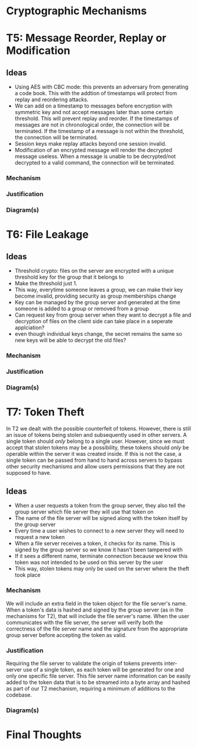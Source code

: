 # Cryptographic Mechanisms


# T5: Message Reorder, Replay or Modification

## Ideas
* Using AES with CBC mode: this prevents an adversary from generating a code book. This with the addtion of timestamps will protect from replay and reordering attacks.
* We can add on a timestamp to messages before encryption with symmetric key and not accept messages later than some certain threshold. This will prevent replay and reorder. If the timestamps of messages are not in chronological order, the connection will be terminated. If the timestamp of a message is not within the threshold, the connection will be terminated.
* Session keys make replay attacks beyond one session invalid.
* Modification of an encrypted message will render the decrypted message useless. When a message is unable to be decrypted/not decrypted to a valid command, the connection will be terminated. 

### Mechanism

### Justification

### Diagram(s)


# T6: File Leakage
## Ideas
* Threshold crypto: files on the server are encrypted with a unique threshold key for the group that it belongs to
* Make the threshold just 1.
* This way, everytime someone leaves a group, we can make their key become invalid, providing security as group memberships change
* Key can be managed by the group server and generated at the time someone is added to a group or removed from a group
* Can request key from group server when they want to decrypt a file and decryption of files on the client side can take place in a seperate applciation?
* even though individual keys change, the secret remains the same so new keys will be able to decrypt the old files?
### Mechanism

### Justification

### Diagram(s)

# T7: Token Theft
In T2 we dealt with the possible counterfeit of tokens. However, there is still an issue of tokens being stolen and subsequently used in other servers. A single token should *only* belong to a single user. However, since we must accept that stolen tokens may be a possibility, these tokens should *only* be operable within the server it was created inside. If this is not the case, a single token can be passed from hand to hand across servers to bypass other security mechanisms and allow users permissions that they are not supposed to have. 

## Ideas
* When a user requests a token from the group server, they also tell the group server which file server they will use that token on
* The name of the file server will be signed along with the token itself by the group server 
* Every time a user wishes to connect to a new server they will need to request a new token
* When a file server receives a token, it checks for its name. This is signed by the group server so we know it hasn't been tampered with
* If it sees a different name, terminate connection because we know this token was not intended to be used on this server by the user 
* This way, stolen tokens may only be used on the server where the theft took place

### Mechanism
We will include an extra field in the token object for the file server's name. When a token's data is hashed and signed by the group server (as in the mechanisms for T2), that will include the file server's name. When the user communicates with the file server, the server will verify both the correctness of the file server name and the signature from the appropriate group server before accepting the token as valid. 

### Justification
Requiring the file server to validate the origin of tokens prevents inter-server use of a single token, as each token will be generated for one and only one specific file server. This file server name information can be easily added to the token data that is to be streamed into a byte array and hashed as part of our T2 mechanism, requiring a minimum of additions to the codebase. 

### Diagram(s)


# Final Thoughts
